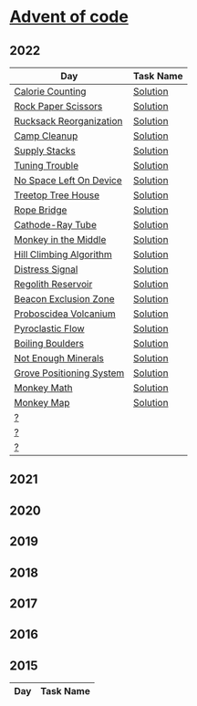 # [Advent of code](https://adventofcode.com/)

## 2022

| Day | Task Name | 
| --- | --------- |
| [Calorie Counting](https://adventofcode.com/2022/day/1) | [Solution](https://github.com/unimator/AdventOfCode/tree/main/2022/day1) |
| [Rock Paper Scissors](https://adventofcode.com/2022/day/2) | [Solution](https://github.com/unimator/AdventOfCode/tree/main/2022/day2)    
| [Rucksack Reorganization](https://adventofcode.com/2022/day/3) | [Solution](https://github.com/unimator/AdventOfCode/tree/main/2022/day3)    
| [Camp Cleanup](https://adventofcode.com/2022/day/4) | [Solution](https://github.com/unimator/AdventOfCode/tree/main/2022/day4)    
| [Supply Stacks](https://adventofcode.com/2022/day/5) | [Solution](https://github.com/unimator/AdventOfCode/tree/main/2022/day5)    
| [Tuning Trouble](https://adventofcode.com/2022/day/6) | [Solution](https://github.com/unimator/AdventOfCode/tree/main/2022/day6)    
| [No Space Left On Device](https://adventofcode.com/2022/day/7) | [Solution](https://github.com/unimator/AdventOfCode/tree/main/2022/day7)    
| [Treetop Tree House](https://adventofcode.com/2022/day/8) | [Solution](https://github.com/unimator/AdventOfCode/tree/main/2022/day8)    
| [Rope Bridge](https://adventofcode.com/2022/day/9) | [Solution](https://github.com/unimator/AdventOfCode/tree/main/2022/day9)    
| [Cathode-Ray Tube](https://adventofcode.com/2022/day/10) | [Solution](https://github.com/unimator/AdventOfCode/tree/main/2022/day10)  
| [Monkey in the Middle](https://adventofcode.com/2022/day/11) | [Solution](https://github.com/unimator/AdventOfCode/tree/main/2022/day11)  
| [Hill Climbing Algorithm](https://adventofcode.com/2022/day/12) | [Solution](https://github.com/unimator/AdventOfCode/tree/main/2022/day12)  
| [Distress Signal](https://adventofcode.com/2022/day/13) | [Solution](https://github.com/unimator/AdventOfCode/tree/main/2022/day13)  
| [Regolith Reservoir](https://adventofcode.com/2022/day/14) | [Solution](https://github.com/unimator/AdventOfCode/tree/main/2022/day14)  
| [Beacon Exclusion Zone](https://adventofcode.com/2022/day/15) | [Solution](https://github.com/unimator/AdventOfCode/tree/main/2022/day15)  
| [Proboscidea Volcanium](https://adventofcode.com/2022/day/16) | [Solution](https://github.com/unimator/AdventOfCode/tree/main/2022/day16)  
| [Pyroclastic Flow](https://adventofcode.com/2022/day/17) | [Solution](https://github.com/unimator/AdventOfCode/tree/main/2022/day17)  
| [Boiling Boulders](https://adventofcode.com/2022/day/18) | [Solution](https://github.com/unimator/AdventOfCode/tree/main/2022/day18)  
| [Not Enough Minerals](https://adventofcode.com/2022/day/19) | [Solution](https://github.com/unimator/AdventOfCode/tree/main/2022/day19)  
| [Grove Positioning System](https://adventofcode.com/2022/day/20) | [Solution](https://github.com/unimator/AdventOfCode/tree/main/2022/day20)  
| [Monkey Math](https://adventofcode.com/2022/day/21) | [Solution](https://github.com/unimator/AdventOfCode/tree/main/2022/day21) |
| [Monkey Map](https://adventofcode.com/2022/day/21) | [Solution](https://github.com/unimator/AdventOfCode/tree/main/2022/day21)|
| [?](https://adventofcode.com/2022/day/23) |  |
| [?](https://adventofcode.com/2022/day/24) |  |
| [?](https://adventofcode.com/2022/day/25) |  |

## 2021

## 2020

## 2019

## 2018

## 2017

## 2016

## 2015

| Day | Task Name | 
| --- | --------- |